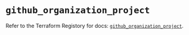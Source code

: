 # `github_organization_project`

Refer to the Terraform Registory for docs: [`github_organization_project`](https://registry.terraform.io/providers/integrations/github/5.35.0/docs/resources/organization_project).
